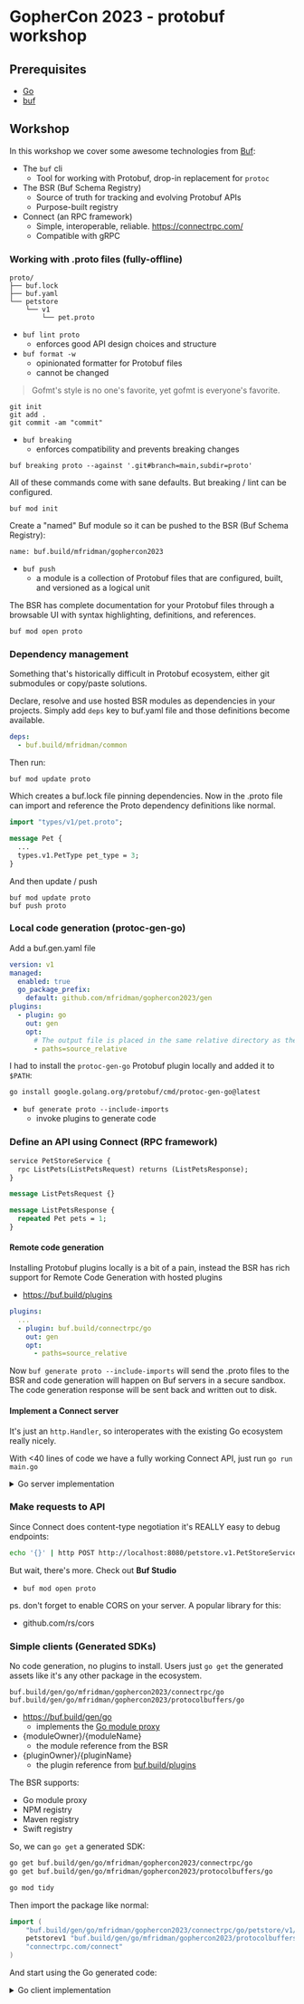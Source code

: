 # GopherCon 2023 - protobuf workshop

## Prerequisites

- [Go][go-install]
- [buf][buf-install]

[buf-install]: https://buf.build/docs/installation
[go-install]: https://go.dev/dl/

## Workshop

In this workshop we cover some awesome technologies from [Buf](https://buf.build):

- The `buf` cli
  - Tool for working with Protobuf, drop-in replacement for `protoc`
- The BSR (Buf Schema Registry)
  - Source of truth for tracking and evolving Protobuf APIs
  - Purpose-built registry
- Connect (an RPC framework)
  - Simple, interoperable, reliable. https://connectrpc.com/
  - Compatible with gRPC

### Working with .proto files (fully-offline)

```
proto/
├── buf.lock
├── buf.yaml
└── petstore
    └── v1
        └── pet.proto
```

- `buf lint proto`
  - enforces good API design choices and structure
- `buf format -w`
  - opinionated formatter for Protobuf files
  - cannot be changed

> Gofmt's style is no one's favorite, yet gofmt is everyone's favorite.

```
git init
git add .
git commit -am "commit"
```

- `buf breaking`
  - enforces compatibility and prevents breaking changes

```
buf breaking proto --against '.git#branch=main,subdir=proto'
```

All of these commands come with sane defaults. But breaking / lint can be configured.

```
buf mod init
```

Create a "named" Buf module so it can be pushed to the BSR (Buf Schema Registry):

```
name: buf.build/mfridman/gophercon2023
```

- `buf push`
  - a module is a collection of Protobuf files that are configured, built, and versioned as a
    logical unit

The BSR has complete documentation for your Protobuf files through a browsable UI with syntax
highlighting, definitions, and references.

```
buf mod open proto
```

### Dependency management

Something that's historically difficult in Protobuf ecosystem, either git submodules or
copy/paste solutions.

Declare, resolve and use hosted BSR modules as dependencies in your projects. Simply add `deps` key
to buf.yaml file and those definitions become available.

```yaml
deps:
  - buf.build/mfridman/common
```

Then run:

```
buf mod update proto
```

Which creates a buf.lock file pinning dependencies. Now in the .proto file can import and reference
the Proto dependency definitions like normal.

```proto
import "types/v1/pet.proto";

message Pet {
  ...
  types.v1.PetType pet_type = 3;
}
```

And then update / push

```
buf mod update proto
buf push proto
```

### Local code generation (protoc-gen-go)

Add a buf.gen.yaml file

```yaml
version: v1
managed:
  enabled: true
  go_package_prefix:
    default: github.com/mfridman/gophercon2023/gen
plugins:
  - plugin: go
    out: gen
    opt:
      # The output file is placed in the same relative directory as the input file
      - paths=source_relative
```

I had to install the `protoc-gen-go` Protobuf plugin locally and added it to `$PATH`:

```
go install google.golang.org/protobuf/cmd/protoc-gen-go@latest
```

- `buf generate proto --include-imports`
  - invoke plugins to generate code

### Define an API using Connect (RPC framework)

```proto
service PetStoreService {
  rpc ListPets(ListPetsRequest) returns (ListPetsResponse);
}

message ListPetsRequest {}

message ListPetsResponse {
  repeated Pet pets = 1;
}
```

#### Remote code generation

Installing Protobuf plugins locally is a bit of a pain, instead the BSR has rich support for Remote
Code Generation with hosted plugins

- https://buf.build/plugins

```yaml
plugins:
  ...
  - plugin: buf.build/connectrpc/go
    out: gen
    opt:
      - paths=source_relative
```

Now `buf generate proto --include-imports` will send the .proto files to the BSR and code generation
will happen on Buf servers in a secure sandbox. The code generation response will be sent back and
written out to disk.

#### Implement a Connect server

It's just an `http.Handler`, so interoperates with the existing Go ecosystem really nicely.

With <40 lines of code we have a fully working Connect API, just run `go run main.go`

<details>
  <summary>Go server implementation</summary>

    ```go
    package main

    import (
        "context"
        "log"
        "net/http"

        "connectrpc.com/connect"
        "github.com/go-chi/chi/v5"
        petstorev1 "github.com/mfridman/gophercon2023/gen/petstore/v1"
        "github.com/mfridman/gophercon2023/gen/petstore/v1/petstorev1connect"
        typesv1 "github.com/mfridman/gophercon2023/gen/types/v1"
        "github.com/rs/cors"
    )

    func main() {
        r := chi.NewRouter()
        r.Use(cors.AllowAll().Handler)
        r.Mount(petstorev1connect.NewPetStoreServiceHandler(&petStoreService{}))
        log.Fatal(http.ListenAndServe(":8080", r))
    }

    var _ petstorev1connect.PetStoreServiceHandler = (*petStoreService)(nil)

    type petStoreService struct{}

    func (p *petStoreService) ListPets(
        ctx context.Context,
        _ *connect.Request[petstorev1.ListPetsRequest],
    ) (*connect.Response[petstorev1.ListPetsResponse], error) {
        resp := &petstorev1.ListPetsResponse{
            Pets: []*petstorev1.Pet{
                {Name: "Rocky", PetType: typesv1.PetType_PET_TYPE_DOG},
                {Name: "Buddy", PetType: typesv1.PetType_PET_TYPE_DOG},
                {Name: "Dante", PetType: typesv1.PetType_PET_TYPE_DOG},
            },
        }
        return connect.NewResponse(resp), nil
    }
    ```

</details>

### Make requests to API

Since Connect does content-type negotiation it's REALLY easy to debug endpoints:

```sh
echo '{}' | http POST http://localhost:8080/petstore.v1.PetStoreService/ListPets | jq
```

But wait, there's more. Check out **Buf Studio**

- `buf mod open proto`

ps. don't forget to enable CORS on your server. A popular library for this:

- github.com/rs/cors

### Simple clients (Generated SDKs)

No code generation, no plugins to install. Users just `go get` the generated assets like it's any
other package in the ecosystem.

```
buf.build/gen/go/mfridman/gophercon2023/connectrpc/go
buf.build/gen/go/mfridman/gophercon2023/protocolbuffers/go
```

- https://buf.build/gen/go
  - implements the [Go module proxy](https://go.dev/ref/mod#goproxy-protocol)
- {moduleOwner}/{moduleName}
  - the module reference from the BSR
- {pluginOwner}/{pluginName}
  - the plugin reference from [buf.build/plugins](https://buf.build/plugins)

The BSR supports:

- Go module proxy
- NPM registry
- Maven registry
- Swift registry

So, we can `go get` a generated SDK:

```sh
go get buf.build/gen/go/mfridman/gophercon2023/connectrpc/go
go get buf.build/gen/go/mfridman/gophercon2023/protocolbuffers/go

go mod tidy
```

Then import the package like normal:

```go
import (
	"buf.build/gen/go/mfridman/gophercon2023/connectrpc/go/petstore/v1/petstorev1connect"
	petstorev1 "buf.build/gen/go/mfridman/gophercon2023/protocolbuffers/go/petstore/v1"
	"connectrpc.com/connect"
)
```

And start using the Go generated code:

<details>
  <summary>Go client implementation</summary>

    ```go
    package main

    import (
        "context"
        "log"
        "net/http"

        "connectrpc.com/connect"
        "github.com/go-chi/chi/v5"
        petstorev1 "github.com/mfridman/gophercon2023/gen/petstore/v1"
        "github.com/mfridman/gophercon2023/gen/petstore/v1/petstorev1connect"
        typesv1 "github.com/mfridman/gophercon2023/gen/types/v1"
        "github.com/rs/cors"
    )

    func main() {
        r := chi.NewRouter()
        r.Use(cors.AllowAll().Handler)
        r.Mount(petstorev1connect.NewPetStoreServiceHandler(&petStoreService{}))
        log.Fatal(http.ListenAndServe(":8080", r))
    }

    var _ petstorev1connect.PetStoreServiceHandler = (*petStoreService)(nil)

    type petStoreService struct{}

    func (p *petStoreService) ListPets(
        ctx context.Context,
        _ *connect.Request[petstorev1.ListPetsRequest],
    ) (*connect.Response[petstorev1.ListPetsResponse], error) {
        resp := &petstorev1.ListPetsResponse{
            Pets: []*petstorev1.Pet{
                {Name: "Rocky", PetType: typesv1.PetType_PET_TYPE_DOG},
                {Name: "Buddy", PetType: typesv1.PetType_PET_TYPE_DOG},
                {Name: "Dante", PetType: typesv1.PetType_PET_TYPE_DOG},
            },
        }
        return connect.NewResponse(resp), nil
    }
    ```

</details>
